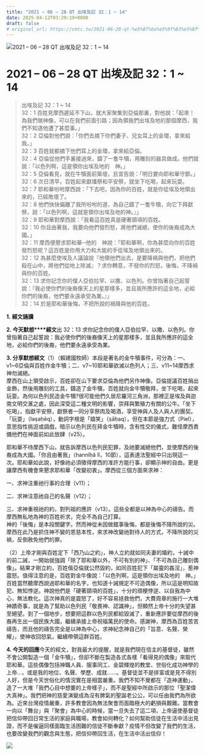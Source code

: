 ```yaml
---
title: "2021 – 06 – 28 QT 出埃及記 32：1 ~ 14"
date: 2025-04-12T03:29:19+0800
draft: false
# original_url: https://cmtc.tw/2021-06-28-qt-%e5%87%ba%e5%9f%83%e5%8f%8a%e8%a8%98-32%ef%bc%9a1-14
---
```


![2021 – 06 – 28 QT 出埃及記 32：1 ~ 14](/images/qt.jpg   "2021 – 06 – 28 QT 出埃及記 32：1 ~ 14")

# 2021 – 06 – 28 QT 出埃及記 32：1 ~ 14

> 出埃及記 32：1 ~ 14  
> 32：1 百姓見摩西遲延不下山，就大家聚集到亞倫那裏，對他說：「起來！為我們做神像，可以在我們前面引路；因為領我們出埃及地的那個摩西，我們不知道他遭了甚麼事。」  
> 32：2 亞倫對他們說：「你們去摘下你們妻子、兒女耳上的金環，拿來給我。」  
> 32：3 百姓就都摘下他們耳上的金環，拿來給亞倫。  
> 32：4 亞倫從他們手裏接過來，鑄了一隻牛犢，用雕刻的器具做成。他們就說：「以色列啊，這是領你出埃及地的　神。」  
> 32：5 亞倫看見，就在牛犢面前築壇，且宣告說：「明日要向耶和華守節。」  
> 32：6 次日清早，百姓起來獻燔祭和平安祭，就坐下吃喝，起來玩耍。  
> 32：7 耶和華吩咐摩西說：「下去吧，因為你的百姓，就是你從埃及地領出來的，已經敗壞了。  
> 32：8 他們快快偏離了我所吩咐的道，為自己鑄了一隻牛犢，向它下拜獻祭，說：「以色列啊，這就是領你出埃及地的神。』」  
> 32：9 耶和華對摩西說：「我看這百姓真是硬著頸項的百姓。  
> 32：10 你且由著我，我要向他們發烈怒，將他們滅絕，使你的後裔成為大國。」  
> 32：11 摩西便懇求耶和華─他的　神說：「耶和華啊，你為甚麼向你的百姓發烈怒呢？這百姓是你用大力和大能的手從埃及地領出來的。  
> 32：12 為甚麼使埃及人議論說『他領他們出去，是要降禍與他們，把他們殺在山中，將他們從地上除滅』？求你轉意，不發你的烈怒，後悔，不降禍與你的百姓。  
> 32：13 求你記念你的僕人亞伯拉罕、以撒、以色列。你曾指著自己起誓說：『我必使你們的後裔像天上的星那樣多，並且我所應許的這全地，必給你們的後裔，他們要永遠承受為業。』」  
> 32：14 於是耶和華後悔，不把所說的禍降與他的百姓。

**1.** **經文誦讀**

**2. 今天默想****經文**出 32：13 求你記念你的僕人亞伯拉罕、以撒、以色列。你曾指著自己起誓說：我必使你們的後裔像天上的星那樣多，並且我所應許的這全地，必給你們的後裔，他們要永遠承受為業。

**3. 分享默想經文**（1）（賴建國牧師）本段是著名的金牛犢事件，可分為：一、v1\~6亞倫與百姓作金牛犢；二、v7\~10耶和華欲滅以色列人；三、v11\~14摩西求神勿滅絕。  
摩西在山上領受啟示，百姓卻在山下要求亞倫為他們另作神像。亞倫提議百姓捐出金飾，然後用雕刻的工具，鑄造了金牛犢，百姓就向金牛犢敬拜，坐下吃喝，起來玩耍。為何以色列民造金牛犢?很可能他們久居尼羅河三角洲，那裡正是埃及與迦南文明交滙之處，因此深受這二種文明的影響，崇拜與繁殖力有關的公牛。「坐下吃喝」，指獻平安祭，獻祭者一同分享祭肉及喝酒，享受神與人及人與人的團契。「玩耍」（lǝṣaḥēq），動詞字根是「嬉笑」（ṣāḥaq），但在本節是強力式（Piel），意思指性挑逗或調戲，暗示以色列民在拜金牛犢時，含有性交的儀式，難怪摩西責備他們在神面前如此放肆（v25）。

耶和華不待摩西下山，就告訴摩西以色列民犯罪，及祂要滅絕他們，並使摩西的後裔成為大國。「你且由著我」（hannîḥâ lî，10節），這表達法聖經中只出現這一次。耶和華如此說，好像祂必須徵得摩西的准許方能行事，卻顯示神的自由。更是讓摩西有機會來懇求耶和華「改變初衷」。摩西從三個方面來求神：

一、求神注重祂行事的合理（v11）；

二、求神注意祂自己的名聲（v12）；

三、求神重視祂的約，對列祖的應許（v13）。這些全都是以神為中心的禱告。而摩西無私地為神的百姓祈求，完全不為自己打算。  
神的「後悔」是本段關鍵字。然而神從未因做錯事後悔，都是後悔不降所說的災。摩西在此乃是抓住神不變的恩慈本性，來求神改變祂對待人的方式，不降所說的災禍，反倒赦免他們的罪。

（2）上帝才剛與百姓定下「西乃山之約」，神人立約就如同夫妻的婚約，十誡中的前二誡，一開始就強調「除了耶和華以外，不可有別的神」、「不可為自己雕刻偶像」。結果才剛立約，百姓偕亞倫就公然毀約，如同百姓犯下「屬靈的姦淫」，惹神震怒。值得注意的是，百姓對金牛像說：「以色列啊，這是領你出埃及地的　神。」百姓當然聽摩西說過耶和華的名字，也知道十誡規定不可造偶像，所以這是明知故犯、無知悖逆。神說他們是「硬著頸項的百姓」，十分的頑梗悖逆、以自我為中心，無法教化。這次神真的是震怒了，好不容易拯救他們，大費周章的施行一大堆神蹟奇事，就是為了幫助以色列民「敬畏神、認識神」，但顯然上帝十分的失望甚至絕望。到了一個地步，想要把這群以色列民都給毀滅了，重新應許要從摩西的後裔再生出一個民族大國，繼續承接上帝祝福萬民的使命。感謝神，摩西為百姓苦苦禱告，而且他的禱告完全是以神為中心，求神紀念神自己的「旨意、名聲、榮耀」，使神收回怒氣，繼續帶領這群百姓。

**4. 今天的回應**今天的經文，對我最大的提醒，就是我們現在信主的基督徒，雖然不會公開製造一個「金牛犢」，但卻不斷在製造各式各樣「看得見的偶像」來取代耶和華。這些偶像包括神職人員、服事同工、金碧輝煌的教堂、世俗化成功神學的上帝…，或是我的地位、名聲、學歷、成就……。基督徒並不是排富或是見不得別人好，但是今天世俗化的情況實在是相當嚴重。我們不知不覺都在「造神運動」，造了一大堆「我們心目中想要的上帝樣子」，而不是聖經中所啟示的那位「聖潔偉大真神」。我們把神的慈愛演變成為沒有脾氣的聖誕老公公，可以任由我們為所欲為。近來台灣疫情嚴重，許多教會因為無法聚會而面臨極大的虧損與艱難。當教會一向以「舞台」與「聚會」為中心的時候，當一旦失去了這二項，上帝逼使基督徒把信仰帶回日常生活的家庭與職場，教會如何轉化？如何幫助信徒在生活中活出見證，而不是催逼同樣面臨生活困難的信徒不斷奉獻？疫情不但改變了我們的生活，也要改變我們的觀念與生態，把信仰帶回生活，在生活中活出信仰！

![](/images/202106281.jpg)